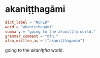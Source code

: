 # akaniṭṭhagāmi

``` toml
dict_label = "NCPED"
word = "akaniṭṭhagāmi"
summary = "going to the akaniṭṭha world."
grammar_comment = "mfn."
also_written_as = ["akaniṭṭhagāmin"]
```

going to the *akaniṭṭha* world.

